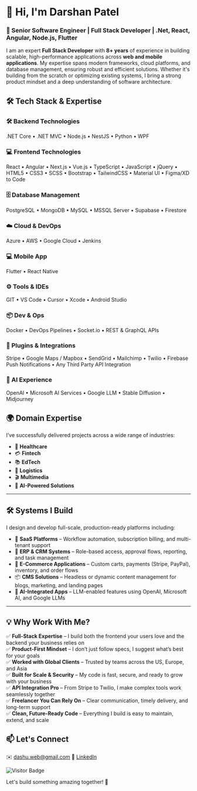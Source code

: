 # 👋 Hi, I'm Darshan Patel

### 🚀 Senior Software Engineer | Full Stack Developer | .Net, React, Angular, Node.js, Flutter 

I am an expert **Full Stack Developer** with **8+ years** of experience in building scalable, high-performance applications across **web and mobile applications**. My expertise spans modern frameworks, cloud platforms, and database management, ensuring robust and efficient solutions. Whether it's building from the scratch or optimizing existing systems, I bring a strong product mindset and a deep understanding of software architecture.

## 🛠 Tech Stack & Expertise

### 🛠️ Backend Technologies
.NET Core • .NET MVC • Node.js • NestJS • Python • WPF

### 💻 Frontend Technologies
React • Angular • Next.js • Vue.js • TypeScript • JavaScript • jQuery • HTML5 • CSS3 • SCSS • Bootstrap • TailwindCSS • Material UI • Figma/XD to Code 

### 🗄️ Database Management
PostgreSQL • MongoDB • MySQL • MSSQL Server • Supabase • Firestore

### ☁️ Cloud & DevOps
Azure • AWS • Google Cloud • Jenkins 

### 💻 Mobile App
Flutter • React Native  

### ⚙️ Tools & IDEs
GIT • VS Code • Cursor • Xcode • Android Studio

### 📦 Dev & Ops
Docker • DevOps Pipelines • Socket.io • REST & GraphQL APIs

### 🔌 Plugins & Integrations
Stripe • Google Maps / Mapbox • SendGrid • Mailchimp • Twilio • Firebase Push Notifications • Any Third Party API Integration

### 🤖 AI Experience
OpenAI • Microsoft AI Services • Google LLM • Stable Diffusion • Midjourney

## 🌍 Domain Expertise

I’ve successfully delivered projects across a wide range of industries:

- 🏥 **Healthcare**
- 💳 **Fintech**
- 📚 **EdTech**
- 🚚 **Logistics**
- 🎬 **Multimedia**
- 🤖 **AI-Powered Solutions**

---

## 🛠️ Systems I Build

I design and develop full-scale, production-ready platforms including:

- 💼 **SaaS Platforms** – Workflow automation, subscription billing, and multi-tenant support  
- 🏢 **ERP & CRM Systems** – Role-based access, approval flows, reporting, and task management  
- 🛒 **E-Commerce Applications** – Custom carts, payments (Stripe, PayPal), inventory, and order flows  
- 📦 **CMS Solutions** – Headless or dynamic content management for blogs, marketing, and landing pages  
- 🧠 **AI-Integrated Apps** – LLM-enabled features using OpenAI, Microsoft AI, and Google LLMs  

---

## 💡 Why Work With Me?

✅ **Full-Stack Expertise** – I build both the frontend your users love and the backend your business relies on  
✅ **Product-First Mindset** – I don’t just follow specs, I suggest what’s best for your goals  
✅ **Worked with Global Clients** – Trusted by teams across the US, Europe, and Asia  
✅ **Built for Scale & Security** – My code is fast, secure, and ready to grow with your business  
✅ **API Integration Pro** – From Stripe to Twilio, I make complex tools work seamlessly together  
✅ **Freelancer You Can Rely On** – Clear communication, timely delivery, and long-term support  
✅ **Clean, Future-Ready Code** – Everything I build is easy to maintain, extend, and scale  


## 📫 Let's Connect
✉️ [dashu.web@gmail.com](mailto:dashu.web@gmail.com)
🔗 [LinkedIn](https://www.linkedin.com/in/darshanvpatel/)

![Visitor Badge](https://visitor-badge.laobi.icu/badge?page_id=dashu6101)

Let's build something amazing together! 🚀
